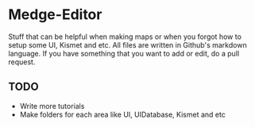 # Medge-Editor
Stuff that can be helpful when making maps or when you forgot how to setup some UI, Kismet and etc. All files are written in Github's markdown language. If you have something that you want to add or edit, do a pull request.

## TODO
* Write more tutorials
* Make folders for each area like UI, UIDatabase, Kismet and etc
